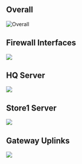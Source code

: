 ## Overall

![Overall](https://github.com/ajonesBA/ajonesBA/blob/main/Instructor-Led%20Class/Pasted%20image%2020231024121238.png)

## Firewall Interfaces
![](https://github.com/ajonesBA/ajonesBA/blob/main/Instructor-Led%20Class/Pasted%20image%2020231024121413.png)

## HQ Server

![](https://github.com/ajonesBA/ajonesBA/blob/main/Instructor-Led%20Class/Pasted%20image%2020231024121445.png)

## Store1 Server

![](https://github.com/ajonesBA/ajonesBA/blob/main/Instructor-Led%20Class/Pasted%20image%2020231024121514.png)

## Gateway Uplinks

![](https://github.com/ajonesBA/ajonesBA/blob/main/Instructor-Led%20Class/Pasted%20image%2020231024121540.png)
